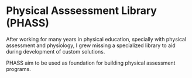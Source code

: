 # Physical Asssessment Library (PHASS)

After working for many years in physical education, specially with physical
assessment and physiology, I grew missing a specialized library to aid during
development of custom solutions.

PHASS aim to be used as foundation for building physical assessment programs.